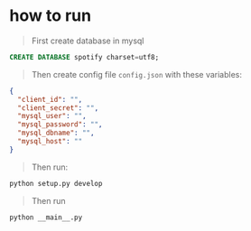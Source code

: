 # how to run
> First create database in mysql
```sql
CREATE DATABASE spotify charset=utf8;
```
> Then create config file `config.json` with these variables:
```json
{
  "client_id": "",
  "client_secret": "",
  "mysql_user": "",
  "mysql_password": "",
  "mysql_dbname": "",
  "mysql_host": ""
}
```
> Then run:
```bash
python setup.py develop
```
> Then run
```bash
python __main__.py
```

